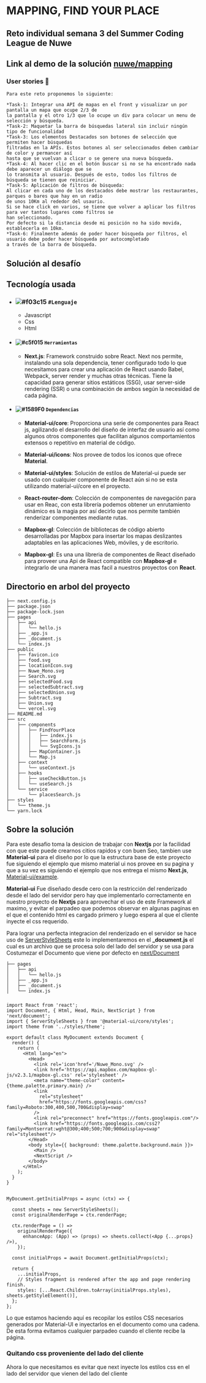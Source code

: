 # MAPPING, FIND YOUR PLACE
## Reto individual semana 3 del Summer Coding League de Nuwe
## Link al demo de la solución [ nuwe/mapping](https://nuwe-mapping.vercel.app)
### User stories 📝
```
Para este reto proponemos lo siguiente:

*Task-1: Integrar una API de mapas en el front y visualizar un por pantalla un mapa que ocupe 2/3 de 
la pantalla y el otro 1/3 que lo ocupe un div para colocar un menu de selección y búsqueda.
*Task-2: Maquetar la barra de búsquedas lateral sin incluir ningún tipo de funcionalidad
*Task-3: Los elementos Destacados son botones de selección que permiten hacer búsquedas 
filtradas en la APIs. Estos botones al ser seleccionados deben cambiar de color y permancer así 
hasta que se vuelvan a clicar o se genere una nueva búsqueda.
*Task-4: Al hacer clic en el botón buscar si no se ha encontrado nada debe aparecer un diálogo que se
lo transmita al usuario. Después de esto, todos los filtros de búsqueda se tienen que reiniciar.
*Task-5: Aplicación de filtros de búsqueda:
Al clicar en cada uno de los destacados debe mostrar los restaurantes, parques o bares que hay en un radio 
de unos 10Km al rededor del usaurio.
Si se hace click en varios, se tiene que volver a aplicar los filtros para ver tantos lugares como filtros se
han seleccionado.
Por defecto si la distancia desde mi posición no ha sido movida, establecerla en 10km.
*Task-6: Finalmente además de poder hacer búsqueda por filtros, el usuario debe poder hacer búsqueda por autocompletado
a través de la barra de búsqueda.
```


## Solución  al desafío 

  Tecnología usada
  ---------------
 
 * ### ![#f03c15](https://via.placeholder.com/15/f03c15/000000?text=+) `#Lenguaje`
    * Javascript
    * Css
    * Html
 * #### ![#c5f015](https://via.placeholder.com/15/c5f015/000000?text=+) `Herramientas` 
    * **Next.js**: Framework construido sobre React. Next nos permite, instalando una sola dependencia, tener configurado todo lo que necesitamos para crear una aplicación de React usando Babel, Webpack, server render y muchas otras técnicas. Tiene la capacidad para generar sitios estáticos (SSG), usar server-side rendering (SSR) o una combinación de ambos según la necesidad de cada página.


* #### ![#1589F0](https://via.placeholder.com/15/1589F0/000000?text=+) `Dependencias` 
    * **Material-ui/core**: Proporciona una serie de componentes para React js, agilizando el desarrollo 
del diseño de interfaz de usuario así como algunos otros componentes que facilitan algunos comportamientos extensos o repetitivo en material de código.

   * **Material-ui/icons**: Nos provee de todos los iconos que ofrece  **Material**.

   * **Material-ui/styles**: Solución de estilos de Material-ui puede ser usado con cualquier
          componente de React aún si no se esta utilizando material-ui/core en el 
          proyecto.  
   
   * **React-router-dom**: Colección de componentes de navegación para usar en Reac, con esta librería
          podemos obtener un enrutamiento dinámico es la magia por así decirlo que nos permite también renderizar componentes mediante rutas.        
  
   * **Mapbox-gl**: Colección de bibliotecas de código abierto desarrolladas por Mapbox para insertar los mapas deslizantes adaptables en las aplicaciones Web, móviles, y de escritorio.    

   * **Mapbox-gl**: Es una una libreria de componentes de React diseñado para proveer una Api de React compatible con **Mapbox-gl** e integrarlo de una manera mas facil a nuestros proyectos con **React**.

## Directorio en arbol del proyecto

```
├── next.config.js
├── package.json
├── package-lock.json
├── pages
│   ├── api
│   │   └── hello.js
│   ├── _app.js
│   ├── _document.js
│   └── index.js
├── public
│   ├── favicon.ico
│   ├── food.svg
│   ├── locationIcon.svg
│   ├── Nuwe_Mono.svg
│   ├── Search.svg
│   ├── selectedFood.svg
│   ├── selectedSubtract.svg
│   ├── selectedUnion.svg
│   ├── Subtract.svg
│   ├── Union.svg
│   └── vercel.svg
├── README.md
├── src
│   ├── components
│   │   ├── FindYourPlace
│   │   │   ├── index.js
│   │   │   ├── SearchForm.js
│   │   │   └── SvgIcons.js
│   │   ├── MapContainer.js
│   │   └── Map.js
│   ├── context
│   │   └── useContext.js
│   ├── hooks
│   │   ├── useCheckButton.js
│   │   └── useSearch.js
│   └── service
│       └── placesSearch.js
├── styles
│   └── theme.js
└── yarn.lock

```

## Sobre la solución 

Para este desafio toma la desicion de trabajar con **Nextjs** por la facilidad con que este puede crearnos citios rapidos y con buen Seo,
tambien  use **Material-ui** para el diseño por lo que la estructura base de este proyecto fue siguiendo el ejemplo que mismo material ui nos provee 
en su pagina y que a su vez es siguiendo el ejemplo que nos entrega el mismo **Next.js**, [Material-ui/example](https://github.com/mui-org/material-ui/tree/master/examples/nextjs).

**Material-ui** Fue diseñado desde cero con la restricción del renderizado desde el lado del servidor pero hay que implementarlo correctamente en nuestro proyecto de **Nextjs** para aprovechar el uso de este Framework al maximo, y evitar el parpadeo que podemos observar en  algunas paginas en el que  el contenido html es cargado primero y luego espera al que el cliente inyecte el css requerido. 

Para lograr una perfecta integracion del renderizado  en el servidor se hace uso de [ServerStyleSheets](https://material-ui.com/es/styles/api/#serverstylesheet)
este lo implementaremos en el **_document.js** el cual es un archivo que se procesa solo del lado del servidor y se usa para Costumezar el Documento que viene por defecto en [next/Document](https://nextjs.org/docs/advanced-features/custom-document)
```
├── pages
│   ├── api
│   │   └── hello.js
│   ├── _app.js
│   ├── _document.js
│   └── index.js

```
###
```
import React from 'react';
import Document, { Html, Head, Main, NextScript } from 'next/document';
import { ServerStyleSheets } from '@material-ui/core/styles';
import theme from '../styles/theme';

export default class MyDocument extends Document {
  render() {
    return (
      <Html lang="en">
        <Head>
          <link rel='icon'href='/Nuwe_Mono.svg' />
          <link href='https://api.mapbox.com/mapbox-gl-js/v2.3.1/mapbox-gl.css' rel='stylesheet' />
          <meta name="theme-color" content={theme.palette.primary.main} />
          <link
            rel="stylesheet"
            href="https://fonts.googleapis.com/css?family=Roboto:300,400,500,700&display=swap"
          />
          <link rel="preconnect" href="https://fonts.googleapis.com"/>
          <link href="https://fonts.googleapis.com/css2?family=Montserrat:wght@300;400;500;700;900&display=swap" rel="stylesheet"/>
        </Head>
        <body style={{ background: theme.palette.background.main }}>
          <Main />
          <NextScript />
        </body>
      </Html>
    );
  }
}


MyDocument.getInitialProps = async (ctx) => {
 
  const sheets = new ServerStyleSheets();
  const originalRenderPage = ctx.renderPage;

  ctx.renderPage = () =>
    originalRenderPage({
      enhanceApp: (App) => (props) => sheets.collect(<App {...props} />),
    });

  const initialProps = await Document.getInitialProps(ctx);

  return {
    ...initialProps,
    // Styles fragment is rendered after the app and page rendering finish.
    styles: [...React.Children.toArray(initialProps.styles), sheets.getStyleElement()],
  };
};

```
Lo que estamos haciendo aquí es recopilar los estilos CSS necesarios generados por Material-UI e inyectarlos en el documento como una cadena.
De esta forma evitamos cualquier parpadeo cuando el cliente recibe la página.



### Quitando css proveniente del lado del cliente
Ahora lo que necesitamos es evitar que next inyecte los estilos css en el lado del servidor que vienen del lado del cliente
